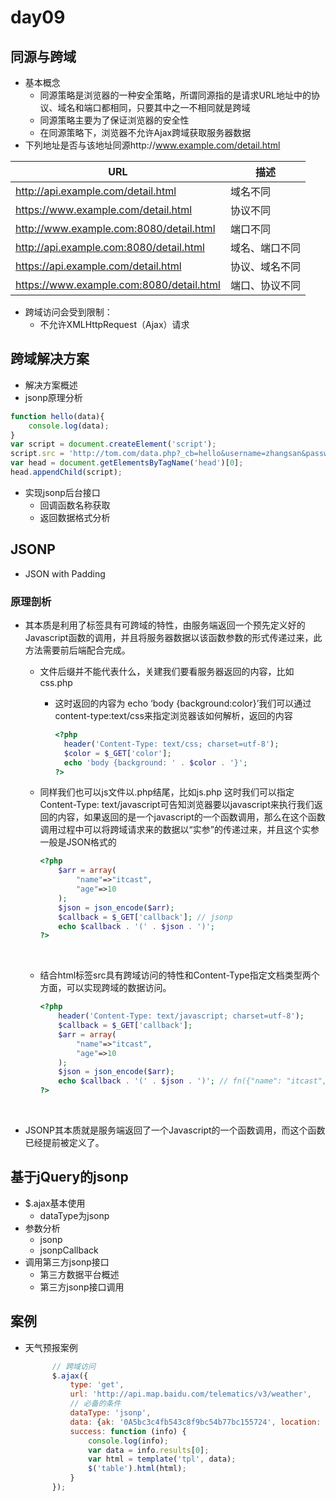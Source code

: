 # day09

## 同源与跨域

- 基本概念
  - 同源策略是浏览器的一种安全策略，所谓同源指的是请求URL地址中的协议、域名和端口都相同，只要其中之一不相同就是跨域
  - 同源策略主要为了保证浏览器的安全性
  - 在同源策略下，浏览器不允许Ajax跨域获取服务器数据
- 下列地址是否与该地址同源http://www.example.com/detail.html

| URL                                      | 描述      |
| ---------------------------------------- | ------- |
| http://api.example.com/detail.html       | 域名不同    |
| https://www.example.com/detail.html      | 协议不同    |
| http://www.example.com:8080/detail.html  | 端口不同    |
| http://api.example.com:8080/detail.html  | 域名、端口不同 |
| https://api.example.com/detail.html      | 协议、域名不同 |
| https://www.example.com:8080/detail.html | 端口、协议不同 |

- 跨域访问会受到限制：
  + 不允许XMLHttpRequest（Ajax）请求

## 跨域解决方案

- 解决方案概述
- jsonp原理分析

```javascript
function hello(data){
    console.log(data);
}
var script = document.createElement('script');
script.src = 'http://tom.com/data.php?_cb=hello&username=zhangsan&password=123';
var head = document.getElementsByTagName('head')[0];
head.appendChild(script);
```

- 实现jsonp后台接口
  - 回调函数名称获取
  - 返回数据格式分析

## JSONP

+ JSON with Padding

### 原理剖析

+ 其本质是利用了<script src=""></script>标签具有可跨域的特性，由服务端返回一个预先定义好的Javascript函数的调用，并且将服务器数据以该函数参数的形式传递过来，此方法需要前后端配合完成。

  + 文件后缀并不能代表什么，关建我们要看服务器返回的内容，比如css.php

    + 这时返回的内容为 echo ‘body {background:color}’我们可以通过content-type:text/css来指定浏览器该如何解析，返回的内容

      ```php
      <?php
      	header('Content-Type: text/css; charset=utf-8');
      	$color = $_GET['color'];
      	echo 'body {background: ' . $color . '}';
      ?>
      ```


  + 同样我们也可以js文件以.php结尾，比如js.php 这时我们可以指定Content-Type: text/javascript可告知浏览器要以javascript来执行我们返回的内容，如果返回的是一个javascript的一个函数调用，那么在这个函数调用过程中可以将跨域请求来的数据以“实参”的传递过来，并且这个实参一般是JSON格式的

    ```php
    <?php
    	$arr = array(
    		"name"=>"itcast",
    		"age"=>10
    	);
    	$json = json_encode($arr);
    	$callback = $_GET['callback']; // jsonp
    	echo $callback . '(' . $json . ')';
    ?>
    ```

    ​

  + 结合html标签src具有跨域访问的特性和Content-Type指定文档类型两个方面，可以实现跨域的数据访问。

    ```php
    <?php
    	header('Content-Type: text/javascript; charset=utf-8');
    	$callback = $_GET['callback']; 
    	$arr = array(
    		"name"=>"itcast",
    		"age"=>10
    	);
    	$json = json_encode($arr);
    	echo $callback . '(' . $json . ')'; // fn({"name": "itcast", "age": 10})
    ?>
    ```

    ​

+ JSONP其本质就是服务端返回了一个Javascript的一个函数调用，而这个函数已经提前被定义了。

## 基于jQuery的jsonp

- $.ajax基本使用
  - dataType为jsonp
- 参数分析
  - jsonp
  - jsonpCallback
- 调用第三方jsonp接口
  - 第三方数据平台概述
  - 第三方jsonp接口调用

## 案例

- 天气预报案例

  ```javascript
  		// 跨域访问
  		$.ajax({
  			type: 'get',
  			url: 'http://api.map.baidu.com/telematics/v3/weather',
  			// 必备的条件
  			dataType: 'jsonp',
  			data: {ak: '0A5bc3c4fb543c8f9bc54b77bc155724', location: '海口', output: 'json'},
  			success: function (info) {
  				console.log(info);
  				var data = info.results[0];
  				var html = template('tpl', data);
  				$('table').html(html);
  			}
  		});
  ```

  ​
